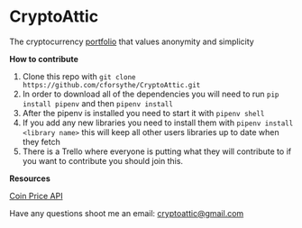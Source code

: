 # CryptoAttic
The cryptocurrency [portfolio](http://www.cryptoattic.com) that values anonymity and simplicity


**How to contribute**

1. Clone this repo with `git clone https://github.com/cforsythe/CryptoAttic.git`
2. In order to download all of the dependencies you will need to run `pip install pipenv` and then `pipenv install`
3. After the pipenv is installed you need to start it with `pipenv shell`
4. If you add any new libraries you need to install them with `pipenv install <library name>` this will keep all other users libraries up to date when they fetch
5. There is a Trello where everyone is putting what they will contribute to if you want to contribute you should join this.

**Resources**

[Coin Price API](https://www.cryptocompare.com/api/#introduction)


Have any questions shoot me an email: cryptoattic@gmail.com

